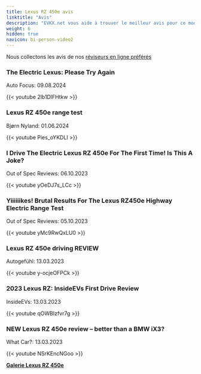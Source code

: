 ```yaml
---
title: Lexus RZ 450e avis
linktitle: "Avis"
description: "EVKX.net vous aide à trouver le meilleur avis pour ce modèle."
weight: 6
hidden: true
navicon: bi-person-video2
---
```

Nous collectons les avis de nos [réviseurs en ligne préférés](../../../../../guides/evreviewers/)

<div class="container text-center shadow p-2 pe-4 mb-5 bg-body-tertiary rounded border">
<h3>The Electric Lexus: Please Try Again</h3>
<p>Auto Focus: 09.08.2024</p>

{{< youtube 2lb1DlFHtkw >}}

</div>
<div class="container text-center shadow p-2 pe-4 mb-5 bg-body-tertiary rounded border">
<h3>Lexus RZ 450e range test</h3>
<p>Bjørn Nyland: 01.06.2024</p>

{{< youtube Pies_oYKDLI >}}

</div>
<div class="container text-center shadow p-2 pe-4 mb-5 bg-body-tertiary rounded border">
<h3>I Drive The Electric Lexus RZ 450e For The First Time! Is This A Joke?</h3>
<p>Out of Spec Reviews: 06.10.2023</p>

{{< youtube yOeDJ7s_LCc >}}

</div>
<div class="container text-center shadow p-2 pe-4 mb-5 bg-body-tertiary rounded border">
<h3>Yiiiiiikes! Brutal Results For The Lexus RZ450e Highway Electric Range Test</h3>
<p>Out of Spec Reviews: 05.10.2023</p>

{{< youtube yMc9RwQxLU0 >}}

</div>
<div class="container text-center shadow p-2 pe-4 mb-5 bg-body-tertiary rounded border">
<h3>Lexus RZ 450e driving REVIEW</h3>
<p>Autogefühl: 13.03.2023</p>

{{< youtube y-ocjeOFPCk >}}

</div>
<div class="container text-center shadow p-2 pe-4 mb-5 bg-body-tertiary rounded border">
<h3>2023 Lexus RZ: InsideEVs First Drive Review</h3>
<p>InsideEVs: 13.03.2023</p>

{{< youtube qOWBIzfvr7g >}}

</div>
<div class="container text-center shadow p-2 pe-4 mb-5 bg-body-tertiary rounded border">
<h3>NEW Lexus RZ 450e review – better than a BMW iX3?</h3>
<p>What Car?: 13.03.2023</p>

{{< youtube NSrKEncNGoo >}}

</div>
<div class="mt-3 mb-3">
<a href="../gallery/" class="text-decoration-none text-black">
<strong><i class="bi-arrow-left"></i>Galerie  </strong>
</a>
<a href="../" class="text-decoration-none text-black float-end">
<strong>Lexus RZ 450e <i class="bi-arrow-right"></i></strong>
</a>
</div>
